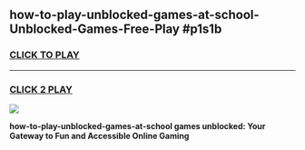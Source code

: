 
## how-to-play-unblocked-games-at-school-Unblocked-Games-Free-Play #p1s1b
<h3>
<a href="https://us.freeplayer.one?title=how-to-play-unblocked-games-at-school&ref=9M">CLICK TO PLAY</a></h3>
<hr>

<h3>
<a href="https://us.freeplayer.one?title=how-to-play-unblocked-games-at-school&ref=9M">CLICK 2 PLAY</a>
  
</h3>

<a href="https://us.freeplayer.one?title=how-to-play-unblocked-games-at-school&ref=9M"><img src="https://clearcache.store/games.png"></a>


**how-to-play-unblocked-games-at-school games unblocked: Your Gateway to Fun and Accessible Online Gaming**
